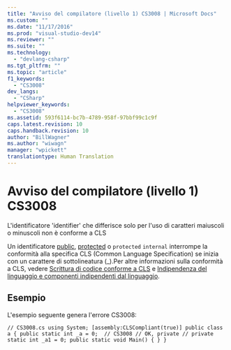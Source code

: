 ```yaml
---
title: "Avviso del compilatore (livello 1) CS3008 | Microsoft Docs"
ms.custom: ""
ms.date: "11/17/2016"
ms.prod: "visual-studio-dev14"
ms.reviewer: ""
ms.suite: ""
ms.technology: 
  - "devlang-csharp"
ms.tgt_pltfrm: ""
ms.topic: "article"
f1_keywords: 
  - "CS3008"
dev_langs: 
  - "CSharp"
helpviewer_keywords: 
  - "CS3008"
ms.assetid: 593f6114-bc7b-4789-958f-97bbf99c1c9f
caps.latest.revision: 10
caps.handback.revision: 10
author: "BillWagner"
ms.author: "wiwagn"
manager: "wpickett"
translationtype: Human Translation
---
```

# Avviso del compilatore (livello 1) CS3008
L'identificatore 'identifier' che differisce solo per l'uso di caratteri maiuscoli o minuscoli non è conforme a CLS  
  
 Un identificatore [public](../../csharp/language-reference/keywords/public.md), [protected](../../csharp/language-reference/keywords/protected.md) o `protected` `internal` interrompe la conformità alla specifica CLS \(Common Language Specification\) se inizia con un carattere di sottolineatura \(\_\).Per altre informazioni sulla conformità a CLS, vedere [Scrittura di codice conforme a CLS](http://msdn.microsoft.com/it-it/4c705105-69a2-4e5e-b24e-0633bc32c7f3) e [Indipendenza del linguaggio e componenti indipendenti dal linguaggio](../Topic/Language%20Independence%20and%20Language-Independent%20Components.md).  
  
## Esempio  
 L'esempio seguente genera l'errore CS3008:  
  
```  
// CS3008.cs using System; [assembly:CLSCompliant(true)] public class a { public static int _a = 0;  // CS3008 // OK, private // private static int _a1 = 0; public static void Main() { } }  
```